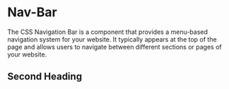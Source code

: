 # Nav-Bar
The CSS Navigation Bar is a component that provides a menu-based navigation system for your website. It typically appears at the top of the page and allows users to navigate between different sections or pages of your website.
## Second Heading
